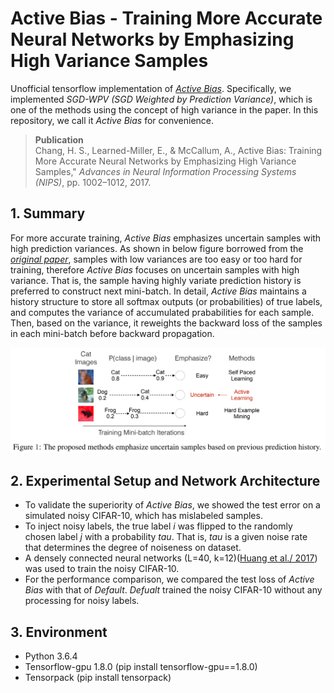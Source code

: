 # Active Bias - Training More Accurate Neural Networks by Emphasizing High Variance Samples
Unofficial tensorflow implementation of [*Active Bias*](http://papers.nips.cc/paper/6701-active-bias-training-more-accurate-neural-networks-by-emphasizing-high-variance-samples). Specifically, we implemented *SGD-WPV (SGD Weighted by Prediction Variance)*, which is one of the methods using the concept of high variance in the paper. In this repository, we call it *Active Bias* for convenience.

> __Publication__ </br>
> Chang, H. S., Learned-Miller, E., & McCallum, A., Active Bias: Training More Accurate Neural Networks by Emphasizing High Variance Samples," *Advances in Neural Information Processing Systems (NIPS)*, pp.
1002–1012, 2017.

## 1. Summary
For more accurate training, *Active Bias* emphasizes uncertain samples with high prediction variances. As shown in below figure borrowed from the [*original paper*](http://papers.nips.cc/paper/6701-active-bias-training-more-accurate-neural-networks-by-emphasizing-high-variance-samples), samples with low variances are too easy or too hard for training, therefore *Active Bias* focuses on uncertain samples with high variance. That is, the sample having highly variate prediction history is preferred to construct next mini-batch. In detail, *Active Bias* maintains a history structure to store all softmax outputs (or probabilities) of true labels, and computes the variance of accumulated prababilities for each sample. Then, based on the variance, it reweights the backward loss of the samples in each mini-batch before backward propagation.

<p align="center">
<img src="figures/overview.png " width="650">
</p>

## 2. Experimental Setup and Network Architecture
- To validate the superiority of *Active Bias*, we showed the test error on a simulated noisy CIFAR-10, which has mislabeled samples.
- To inject noisy labels, the true label *i* was flipped to the randomly chosen label *j* with a probability *tau*. That is, *tau* is a given noise rate that determines the degree of noiseness on dataset.
- A densely connected neural networks (L=40, k=12)([Huang et al./ 2017](http://openaccess.thecvf.com/content_cvpr_2017/html/Huang_Densely_Connected_Convolutional_CVPR_2017_paper.html)) was used to train the noisy CIFAR-10.
- For the performance comparison, we compared the test loss of *Active Bias* with that of *Default*. *Defualt* trained the noisy CIFAR-10 without any processing for noisy labels.

## 3. Environment
- Python 3.6.4
- Tensorflow-gpu 1.8.0 (pip install tensorflow-gpu==1.8.0)
- Tensorpack (pip install tensorpack)
